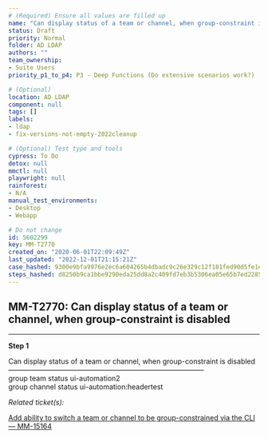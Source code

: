 ```yaml
---
# (Required) Ensure all values are filled up
name: "Can display status of a team or channel, when group-constraint is disabled"
status: Draft
priority: Normal
folder: AD LDAP
authors: ""
team_ownership: 
- Suite Users
priority_p1_to_p4: P3 - Deep Functions (Do extensive scenarios work?)

# (Optional)
location: AD LDAP
component: null
tags: []
labels: 
- ldap
- fix-versions-not-empty-2022cleanup

# (Optional) Test type and tools
cypress: To Do
detox: null
mmctl: null
playwright: null
rainforest: 
- N/A
manual_test_environments: 
- Desktop
- Webapp

# Do not change
id: 5602299
key: MM-T2770
created_on: "2020-06-01T22:09:49Z"
last_updated: "2022-12-01T21:15:21Z"
case_hashed: 9300e9bfa9976e2ec6a604265b4dbadc9c26e329c12f181fed90d5fe1ef19e43b0e8286e336ead8692af27a4aa77ffe0
steps_hashed: d8250b9ca1bbe9290eda25dd8a2c409fd7eb3b5306ea05e65b7ed2285642448e2ad088cfc981e37555e8ba5da65d4da5
---
```


<!-- (Auto-generated) Based on frontmatter's "key" and "name" -->

## MM-T2770: Can display status of a team or channel, when group-constraint is disabled

---

**Step 1**

Can display status of a team or channel, when group-constraint is disabled\
————————————————————————————\
group team status ui-automation2\
group channel status ui-automation:headertest

_Related ticket(s):_

[Add ability to switch a team or channel to be group-constrained via the CLI — MM-15164](https://mattermost.atlassian.net/browse/MM-15164)
